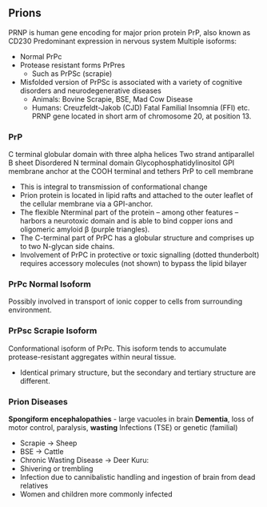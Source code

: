 ## Prions
PRNP is human gene encoding for major prion protein PrP, also known as CD230
Predominant expression in nervous system
Multiple isoforms:
- Normal PrPc 
- Protease resistant forms PrPres
  - Such as PrPSc (scrapie)
- Misfolded version of PrPSc is associated with a variety of cognitive disorders and neurodegenerative diseases
  - Animals: Bovine Scrapie, BSE, Mad Cow Disease
  - Humans: Creuzfeldt-Jakob (CJD) Fatal Familial Insomnia (FFI) etc.
PRNP gene located in short arm of chromosome 20, at position 13.
### PrP
C terminal globular domain with three alpha helices
Two strand antiparallel B sheet
Disordered N terminal domain
Glycophosphatidylinositol GPI membrane anchor at the COOH terminal and tethers PrP to cell membrane
- This is integral to transmission of conformational change
- Prion protein is located in lipid rafts and attached to the outer leaflet of the cellular membrane via a GPI-anchor. 
- The flexible Nterminal part of the protein – among other features – harbors a neurotoxic domain and is able to bind copper ions and oligomeric amyloid β (purple triangles). 
- The C-terminal part of PrPC has a globular structure and comprises up to two N-glycan side chains. 
- Involvement of PrPC in protective or toxic signalling (dotted thunderbolt) requires accessory molecules (not shown) to bypass the lipid bilayer
### PrPc Normal Isoform
Possibly involved in transport of ionic copper to cells from surrounding environment.
### PrPsc Scrapie Isoform
Conformational isoform of PrPc.
This isoform tends to accumulate protease-resistant aggregates within neural tissue.
- Identical primary structure, but the secondary and tertiary structure are different.
### Prion Diseases
**Spongiform encephalopathies** - large vacuoles in brain
**Dementia**, loss of motor control, paralysis, **wasting**
Infections (TSE) or genetic (familial)
- Scrapie -> Sheep
- BSE -> Cattle
- Chronic Wasting Disease -> Deer
Kuru:
- Shivering or trembling
- Infection due to cannibalistic handling and ingestion of brain from dead relatives
- Women and children more commonly infected
